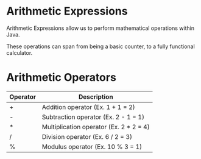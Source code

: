# Arithmetic Expressions
Arithmetic Expressions allow us to perform mathematical operations within Java. 

These operations can span from being a basic counter, to a fully functional calculator.

# Arithmetic Operators

| Operator | Description|
| -- | -- |
| + | Addition operator (Ex. 1 + 1 = 2) |
| - | Subtraction operator (Ex. 2 - 1 = 1) |
| * | Multiplication operator (Ex. 2 * 2 = 4) |
| / | Division operator (Ex. 6 / 2 = 3) |
| % | Modulus operator (Ex. 10 % 3 = 1) |


